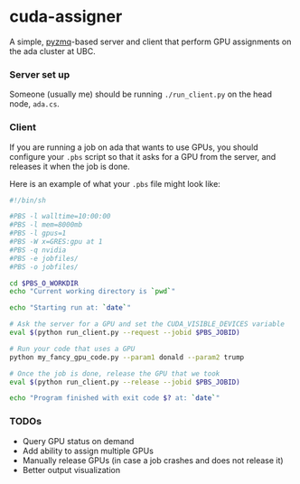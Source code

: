 # cuda-assigner

A simple, [pyzmq](https://github.com/zeromq/pyzmq)-based server and client that perform GPU assignments on the ada cluster at UBC.

### Server set up

Someone (usually me) should be running `./run_client.py` on the head node, `ada.cs`.

### Client

If you are running a job on ada that wants to use GPUs, you should configure your `.pbs` script so that it asks for a GPU from the server, and releases it when the job is done.

Here is an example of what your `.pbs` file might look like:

```bash
#!/bin/sh

#PBS -l walltime=10:00:00
#PBS -l mem=8000mb
#PBS -l gpus=1
#PBS -W x=GRES:gpu at 1
#PBS -q nvidia
#PBS -e jobfiles/
#PBS -o jobfiles/

cd $PBS_O_WORKDIR
echo "Current working directory is `pwd`"

echo "Starting run at: `date`"

# Ask the server for a GPU and set the CUDA_VISIBLE_DEVICES variable
eval $(python run_client.py --request --jobid $PBS_JOBID)

# Run your code that uses a GPU
python my_fancy_gpu_code.py --param1 donald --param2 trump

# Once the job is done, release the GPU that we took
eval $(python run_client.py --release --jobid $PBS_JOBID)

echo "Program finished with exit code $? at: `date`"
```

### TODOs

* Query GPU status on demand
* Add ability to assign multiple GPUs
* Manually release GPUs (in case a job crashes and does not release it)
* Better output visualization
